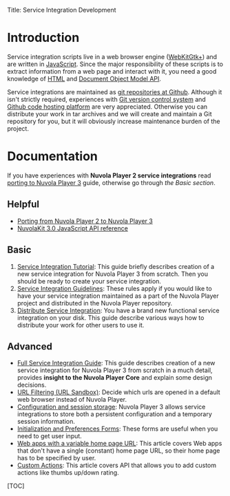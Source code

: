 Title: Service Integration Development

Introduction
============

Service integration scripts live in a web browser engine ([WebKitGtk+](http://webkitgtk.org/)) and
are written in [JavaScript](https://developer.mozilla.org/en/docs/Web/JavaScript). Since the major
responsibility of these scripts is to extract information from a web page and interact with it, you
need a good knowledge of [HTML](https://developer.mozilla.org/en-US/docs/Web/HTML) and
[Document Object Model API](https://developer.mozilla.org/en-US/docs/Web/API/Document_Object_Model).

Service integrations are maintained as [git repositories at Github](https://github.com/tiliado).
Although it isn't strictly required, experiences with [Git version control system][git] and
[Github code hosting platform][github] are very appreciated. Otherwise you can distribute your work
in tar archives and we will create and maintain a Git repository for you, but it will obviously
increase maintenance burden of the project.
 
Documentation
=============

If you have experiences with **Nuvola Player 2 service integrations** read
[porting to Nuvola Player 3]({filename}apps/porting.md) guide, otherwise go through *the Basic
section*. 

Helpful
-------
 
 * [Porting from Nuvola Player 2 to Nuvola Player 3]({filename}apps/porting.md)
 * [NuvolaKit 3.0 JavaScript API reference](apps/api_reference.html)
  
Basic
-----

 1. [Service Integration Tutorial]({filename}apps/tutorial.md): This guide briefly describes
    creation of a new service integration for Nuvola Player 3 from scratch. Then you should be ready
    to create your service integration.
 2. [Service Integration Guidelines]({filename}apps/guidelines.md): These rules apply if you would
    like to have your service integration maintained as a part of the Nuvola Player project and
    distributed in the Nuvola Player repository.
 3. [Distribute Service Integration]({filename}apps/distribute.md): You have a brand new functional
    service integration on your disk. This guide describe various ways how to distribute your work
    for other users to use it.

Advanced
--------

  * [Full Service Integration Guide]({filename}apps/guide.md): This guide describes creation of a new service
    integration for Nuvola Player 3 from scratch in a much detail, provides **insight to the Nuvola
    Player Core** and explain some design decisions.
  * [URL Filtering (URL Sandbox)]({filename}apps/url-filtering.md):
    Decide which urls are opened in a default web browser instead of Nuvola Player.
  * [Configuration and session storage]({filename}apps/configuration-and-session-storage.md):
    Nuvola Player 3 allows service integrations to store both a persistent configuration and a temporary session information.
  * [Initialization and Preferences Forms]({filename}apps/initialization-and-preferences-forms.md):
    These forms are useful when you need to get user input.
  * [Web apps with a variable home page URL]({filename}apps/variable-home-page-url.md):
    This article covers Web apps that don't have a single (constant) home page URL, so their home page has to be specified by user.
  * [Custom Actions]({filename}apps/custom-actions.md):
    This article covers API that allows you to add custom actions like thumbs up/down rating.
  
[git]: http://git-scm.com/
[github]: https://github.com/

[TOC]
